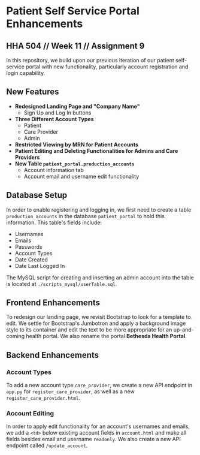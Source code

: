 # Patient Self Service Portal Enhancements

## HHA 504 // Week 11 // Assignment 9

In this repository, we build upon our previous iteration of our patient self-service portal with new functionality, particularly account registration and login capability.

## New Features

- **Redesigned Landing Page and "Company Name"**
  - Sign Up and Log In buttons
- **Three Different Account Types**
  - Patient
  - Care Provider
  - Admin
- **Restricted Viewing by MRN for Patient Accounts**
- **Patient Editing and Deleting Functionalities for Admins and Care Providers**
- **New Table `patient_portal.production_accounts`**
  - Account information tab
  - Account email and username edit functionality

## Database Setup

In order to enable registering and logging in, we first need to create a table `production_accounts` in the database `patient_portal` to hold this information. This table's fields include:
- Usernames
- Emails
- Passwords
- Account Types
- Date Created
- Date Last Logged In

The MySQL script for creating and inserting an admin account into the table is located at `./scripts_mysql/userTable.sql`.

## Frontend Enhancements

To redesign our landing page, we revisit Bootstrap to look for a template to edit. We settle for Bootstrap's Jumbotron and apply a background image style to its container and edit the text to be more appropriate for an up-and-coming health portal. We also rename the portal **Bethesda Health Portal**.

## Backend Enhancements

### Account Types

To add a new account type `care_provider`, we create a new API endpoint in `app.py` for `register_care_provider`, as well as a new `register_care_provider.html`.

### Account Editing

In order to apply edit functionality for an account's usernames and emails, we add a `<td>` below existing account fields in `account.html` and make all fields besides email and username `readonly`. We also create a new API endpoint called `/update_account`.
